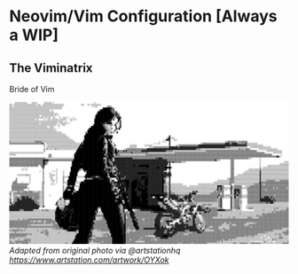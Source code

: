 # Neovim/Vim Configuration [Always a WIP]

## The Viminatrix

Bride of Vim

![vim](viminatrix.png)
<em>Adapted from original photo via @artstationhq https://www.artstation.com/artwork/OYXok</em>
